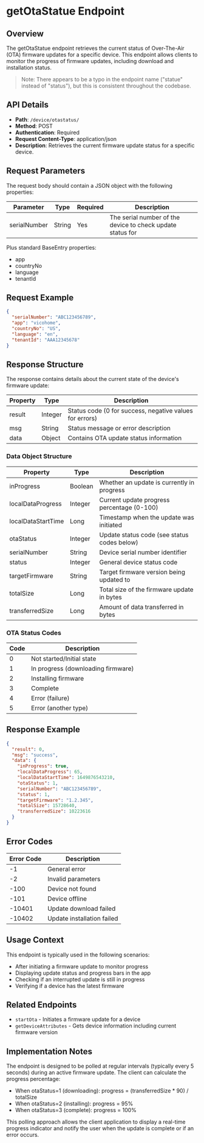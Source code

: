 # getOtaStatue Endpoint

## Overview
The getOtaStatue endpoint retrieves the current status of Over-The-Air (OTA) firmware updates for a specific device. This endpoint allows clients to monitor the progress of firmware updates, including download and installation status.

> Note: There appears to be a typo in the endpoint name ("statue" instead of "status"), but this is consistent throughout the codebase.

## API Details
- **Path**: `/device/otastatus/`
- **Method**: POST
- **Authentication**: Required
- **Request Content-Type**: application/json
- **Description**: Retrieves the current firmware update status for a specific device.

## Request Parameters
The request body should contain a JSON object with the following properties:

| Parameter | Type | Required | Description |
|-----------|------|----------|-------------|
| serialNumber | String | Yes | The serial number of the device to check update status for |

Plus standard BaseEntry properties:
- app
- countryNo
- language
- tenantId

## Request Example
```json
{
  "serialNumber": "ABC123456789",
  "app": "vicohome",
  "countryNo": "US",
  "language": "en",
  "tenantId": "AAA12345678"
}
```

## Response Structure
The response contains details about the current state of the device's firmware update:

| Property | Type | Description |
|----------|------|-------------|
| result | Integer | Status code (0 for success, negative values for errors) |
| msg | String | Status message or error description |
| data | Object | Contains OTA update status information |

### Data Object Structure
| Property | Type | Description |
|----------|------|-------------|
| inProgress | Boolean | Whether an update is currently in progress |
| localDataProgress | Integer | Current update progress percentage (0-100) |
| localDataStartTime | Long | Timestamp when the update was initiated |
| otaStatus | Integer | Update status code (see status codes below) |
| serialNumber | String | Device serial number identifier |
| status | Integer | General device status code |
| targetFirmware | String | Target firmware version being updated to |
| totalSize | Long | Total size of the firmware update in bytes |
| transferredSize | Long | Amount of data transferred in bytes |

### OTA Status Codes
| Code | Description |
|------|-------------|
| 0 | Not started/Initial state |
| 1 | In progress (downloading firmware) |
| 2 | Installing firmware |
| 3 | Complete |
| 4 | Error (failure) |
| 5 | Error (another type) |

## Response Example
```json
{
  "result": 0,
  "msg": "success",
  "data": {
    "inProgress": true,
    "localDataProgress": 65,
    "localDataStartTime": 1649876543210,
    "otaStatus": 1,
    "serialNumber": "ABC123456789",
    "status": 1,
    "targetFirmware": "1.2.345",
    "totalSize": 15728640,
    "transferredSize": 10223616
  }
}
```

## Error Codes
| Error Code | Description |
|------------|-------------|
| -1 | General error |
| -2 | Invalid parameters |
| -100 | Device not found |
| -101 | Device offline |
| -10401 | Update download failed |
| -10402 | Update installation failed |

## Usage Context
This endpoint is typically used in the following scenarios:
- After initiating a firmware update to monitor progress
- Displaying update status and progress bars in the app
- Checking if an interrupted update is still in progress
- Verifying if a device has the latest firmware

## Related Endpoints
- `startOta` - Initiates a firmware update for a device
- `getDeviceAttributes` - Gets device information including current firmware version

## Implementation Notes
The endpoint is designed to be polled at regular intervals (typically every 5 seconds) during an active firmware update. The client can calculate the progress percentage:
- When otaStatus=1 (downloading): progress = (transferredSize * 90) / totalSize
- When otaStatus=2 (installing): progress = 95%
- When otaStatus=3 (complete): progress = 100%

This polling approach allows the client application to display a real-time progress indicator and notify the user when the update is complete or if an error occurs.